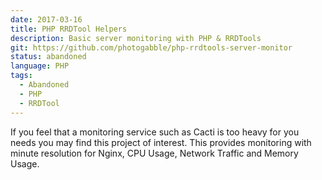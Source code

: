 ```yaml
---
date: 2017-03-16
title: PHP RRDTool Helpers
description: Basic server monitoring with PHP & RRDTools
git: https://github.com/photogabble/php-rrdtools-server-monitor
status: abandoned
language: PHP
tags:
  - Abandoned
  - PHP
  - RRDTool
---
```


If you feel that a monitoring service such as Cacti is too heavy for you needs you may find this project of interest. This provides monitoring with minute resolution for Nginx, CPU Usage, Network Traffic and Memory Usage.
